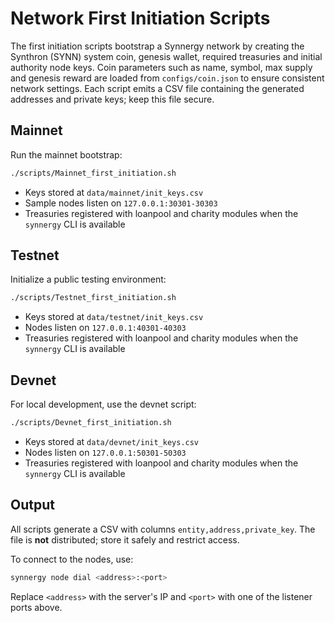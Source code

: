# Network First Initiation Scripts

The first initiation scripts bootstrap a Synnergy network by creating the Synthron (SYNN) system coin, genesis wallet, required treasuries and initial authority node keys. Coin parameters such as name, symbol, max supply and genesis reward are loaded from `configs/coin.json` to ensure consistent network settings. Each script emits a CSV file containing the generated addresses and private keys; keep this file secure.

## Mainnet
Run the mainnet bootstrap:

```bash
./scripts/Mainnet_first_initiation.sh
```

* Keys stored at `data/mainnet/init_keys.csv`
* Sample nodes listen on `127.0.0.1:30301-30303`
* Treasuries registered with loanpool and charity modules when the `synnergy` CLI is available

## Testnet
Initialize a public testing environment:

```bash
./scripts/Testnet_first_initiation.sh
```

* Keys stored at `data/testnet/init_keys.csv`
* Nodes listen on `127.0.0.1:40301-40303`
* Treasuries registered with loanpool and charity modules when the `synnergy` CLI is available

## Devnet
For local development, use the devnet script:

```bash
./scripts/Devnet_first_initiation.sh
```

* Keys stored at `data/devnet/init_keys.csv`
* Nodes listen on `127.0.0.1:50301-50303`
* Treasuries registered with loanpool and charity modules when the `synnergy` CLI is available

## Output
All scripts generate a CSV with columns `entity,address,private_key`. The file is **not** distributed; store it safely and restrict access.

To connect to the nodes, use:

```bash
synnergy node dial <address>:<port>
```

Replace `<address>` with the server's IP and `<port>` with one of the listener ports above.
